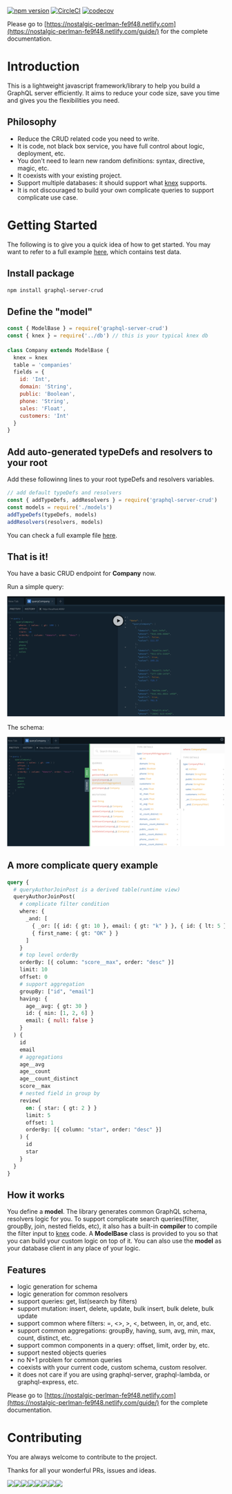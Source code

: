 [![npm version](https://badge.fury.io/js/graphql-server-crud.svg)](https://www.npmjs.com/package/graphql-server-crud)
[![CircleCI](https://circleci.com/gh/charlie0077/graphql-server-crud.svg?style=shield)](https://circleci.com/gh/charlie0077/graphql-server-crud)
[![codecov](https://codecov.io/gh/charlie0077/graphql-server-crud/branch/master/graph/badge.svg)](https://codecov.io/gh/charlie0077/graphql-server-crud)

Please go to [https://nostalgic-perlman-fe9f48.netlify.com](https://nostalgic-perlman-fe9f48.netlify.com/guide/) for the complete documentation.

# Introduction
This is a lightweight javascript framework/library to help you build a GraphQL server efficiently. It aims to reduce your code size, save you time and gives you the flexibilities you need.

## Philosophy
* Reduce the CRUD related code you need to write.
* It is code, not black box service, you have full control about logic, deployment, etc.
* You don't need to learn new random definitions: syntax, directive, magic, etc.
* It coexists with your existing project.
* Support multiple databases: it should support what [knex](http://knexjs.org/) supports.
* It is not discouraged to build your own complicate queries to support complicate use case.

# Getting Started

The following is to give you a quick idea of how to get started. You may want to refer to a full example [here](https://nostalgic-perlman-fe9f48.netlify.app/example/), which contains test data.

## Install package
``` sh
npm install graphql-server-crud
```
## Define the "model"
```js
const { ModelBase } = require('graphql-server-crud')
const { knex } = require('../db') // this is your typical knex db

class Company extends ModelBase {
  knex = knex
  table = 'companies'
  fields = {
    id: 'Int',
    domain: 'String',
    public: 'Boolean',
    phone: 'String',
    sales: 'Float',
    customers: 'Int'
  }
}
```


## Add auto-generated typeDefs and resolvers to your root
Add these followinng lines to your root typeDefs and resolvers variables.

``` js
// add default typeDefs and resolvers
const { addTypeDefs, addResolvers } = require('graphql-server-crud')
const models = require('./models')
addTypeDefs(typeDefs, models)
addResolvers(resolvers, models)
```

You can check a full example file [here](https://github.com/charlie0077/graphql-server-crud/blob/master/example/server.js). 

## That is it!
You have a basic CRUD endpoint for **Company** now.

Run a simple query:

![Query](https://github.com/charlie0077/graphql-server-crud/blob/master/docs/.vuepress/public/guide-getting-started-1.png?raw=true)

The schema:

![Schema](https://github.com/charlie0077/graphql-server-crud/blob/master/docs/.vuepress/public/guide-getting-started-2.png?raw=true)

## A more complicate query example
```graphql
query {
  # queryAuthorJoinPost is a derived table(runtime view)
  queryAuthorJoinPost(
    # complicate filter condition
    where: {
      _and: [
        { _or: [{ id: { gt: 10 }, email: { gt: "k" } }, { id: { lt: 5 } }] }
        { first_name: { gt: "OK" } }
      ]
    }
    # top level orderBy
    orderBy: [{ column: "score__max", order: "desc" }]
    limit: 10
    offset: 0
    # support aggregation
    groupBy: ["id", "email"]
    having: {
      age__avg: { gt: 30 }
      id: { nin: [1, 2, 6] }
      email: { null: false }
    }
  ) {
    id
    email
    # aggregations
    age__avg
    age__count
    age__count_distinct
    score__max
    # nested field in group by
    review(
      on: { star: { gt: 2 } }
      limit: 5
      offset: 1
      orderBy: [{ column: "star", order: "desc" }]
    ) {
      id
      star
    }
  }
}
```

## How it works
You define a **model**. The library generates common GraphQL schema, resolvers logic for you. To support complicate search queries(filter, groupBy, join, nested fields, etc), it also has a built-in **compiler** to compile the filter input to [knex](http://knexjs.org/) code. A **ModelBase** class is provided to you so that you can build your custom logic on top of it. You can also use the **model** as your database client in any place of your logic.

## Features
* logic generation for schema
* logic generation for common resolvers
* support queries: get, list(search by filters)
* support mutation: insert, delete, update, bulk insert, bulk delete, bulk update
* support common where filters: =, <>, >, <, between, in, or, and, etc.
* support common aggregations: groupBy, having, sum, avg, min, max, count, distinct, etc.
* support common components in a query: offset, limit, order by, etc.
* support nested objects queries
* no N+1 problem for common queries
* coexists with your current code, custom schema, custom resolver.
* it does not care if you are using graphql-server, graphql-lambda, or graphql-express, etc.


Please go to [https://nostalgic-perlman-fe9f48.netlify.com](https://nostalgic-perlman-fe9f48.netlify.com/guide/) for the complete documentation.

# Contributing
You are always welcome to contribute to the project.

Thanks for all your wonderful PRs, issues and ideas.

[![](https://sourcerer.io/fame/charlie0077/charlie0077/graphql-server-crud/images/0)](https://sourcerer.io/fame/charlie0077/charlie0077/graphql-server-crud/links/0)[![](https://sourcerer.io/fame/charlie0077/charlie0077/graphql-server-crud/images/1)](https://sourcerer.io/fame/charlie0077/charlie0077/graphql-server-crud/links/1)[![](https://sourcerer.io/fame/charlie0077/charlie0077/graphql-server-crud/images/2)](https://sourcerer.io/fame/charlie0077/charlie0077/graphql-server-crud/links/2)[![](https://sourcerer.io/fame/charlie0077/charlie0077/graphql-server-crud/images/3)](https://sourcerer.io/fame/charlie0077/charlie0077/graphql-server-crud/links/3)[![](https://sourcerer.io/fame/charlie0077/charlie0077/graphql-server-crud/images/4)](https://sourcerer.io/fame/charlie0077/charlie0077/graphql-server-crud/links/4)[![](https://sourcerer.io/fame/charlie0077/charlie0077/graphql-server-crud/images/5)](https://sourcerer.io/fame/charlie0077/charlie0077/graphql-server-crud/links/5)[![](https://sourcerer.io/fame/charlie0077/charlie0077/graphql-server-crud/images/6)](https://sourcerer.io/fame/charlie0077/charlie0077/graphql-server-crud/links/6)[![](https://sourcerer.io/fame/charlie0077/charlie0077/graphql-server-crud/images/7)](https://sourcerer.io/fame/charlie0077/charlie0077/graphql-server-crud/links/7)
